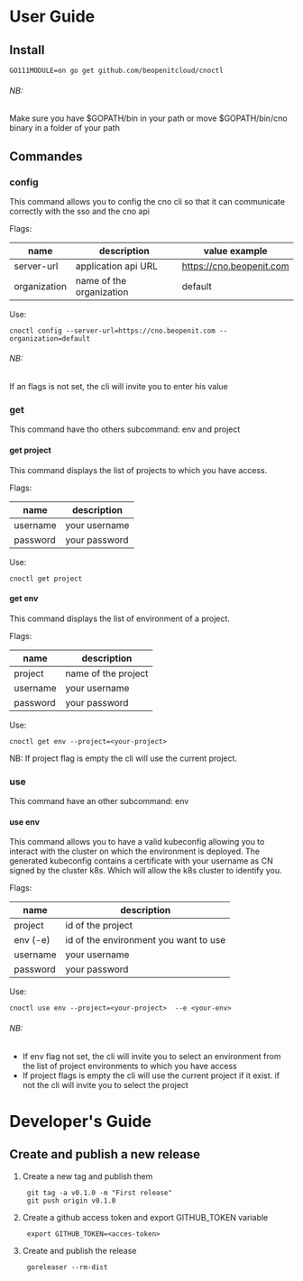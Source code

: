 # User Guide
## Install

    GO111MODULE=on go get github.com/beopenitcloud/cnoctl
    
###### NB:
Make sure you have $GOPATH/bin in your path or move $GOPATH/bin/cno binary in a folder of your path 

## Commandes
### config
This command allows you to config the cno cli so that it can communicate correctly with the sso and the cno api

Flags:

|        name          |        description                             |           value example          |
|----------------------|------------------------------------------------|----------------------------------|
| server-url           |   application api URL                          | https://cno.beopenit.com         |
| organization         |   name of the organization                     | default                         |

Use:
    
    cnoctl config --server-url=https://cno.beopenit.com --organization=default


###### NB:
If an flags is not set, the cli will invite you to enter his value 
### get
This command have tho others subcommand: env and project
#### get project
This command displays the list of projects to which you have access.

Flags:

|        name        |        description                          |
|--------------------|---------------------------------------------|
| username           |   your username                             |
| password           |   your password                             |

Use:
    
    cnoctl get project

#### get env
This command displays the list of environment of a project.

Flags:

|        name        |        description                          |
|--------------------|---------------------------------------------|
| project            |   name of the project                       |
| username           |   your username                             |
| password           |   your password                             |

Use:
    
    cnoctl get env --project=<your-project>

NB:
If project flag is empty the cli will use the current project.

### use
This command have an other subcommand: env

#### use env
This command allows you to have a valid kubeconfig allowing you to interact with the cluster on which the environment is deployed.
The generated kubeconfig contains a certificate with your username as CN signed by the cluster k8s.
Which will allow the k8s cluster to identify you. 

Flags:

|        name        |        description                          |
|--------------------|---------------------------------------------|
| project            |   id of the project                         |
| env (-e)           |   id of the environment you want to use  |
| username           |   your username                             |
| password           |   your password                             |

Use:

    cnoctl use env --project=<your-project>  --e <your-env>
    
###### NB:
- If env flag not set, the cli will invite you to select an environment from the list of project environments to which you have access
- If project flags is empty the cli will use the current project if it exist. if not the cli will invite you to select the project 

# Developer's Guide

## Create and publish a new release
1. Create a new tag and publish them

        git tag -a v0.1.0 -m "First release"
        git push origin v0.1.0

2. Create a github access token and export GITHUB_TOKEN variable

        export GITHUB_TOKEN=<acces-token>
        
3. Create and publish the release

        goreleaser --rm-dist